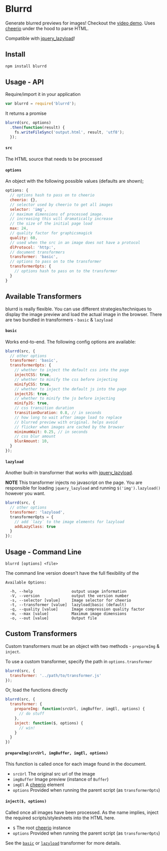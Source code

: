 # Blurrd

Generate blurred previews for images! Checkout the [video demo](https://www.youtube.com/watch?v=4HTpcauWaLs). Uses [cheerio](https://github.com/cheeriojs/cheerio) under the hood to parse HTML.

Compatible with [jquery_lazyload](https://github.com/tuupola/jquery_lazyload)!

## Install

```javascript
npm install blurrd
```

## Usage - API

Require/import it in your application
```javascript
var blurrd = require('blurrd');
```

It returns a promise

```javascript
blurrd(src, options)
  .then(function(result) {
    fs.writeFileSync('output.html', result, 'utf8');
  });
```

#### `src`

The HTML source that needs to be processed

#### `options`

An object with the following possible values (defaults are shown);

```javascript
options: {
  // options hash to pass on to cheerio
  cheerio: {},
  // selector used by cheerio to get all images
  selector: 'img',
  // maximum dimensions of processed image.
  // increasing this will dramatically increase
  // the size of the initial page load
  max: 24,
  // quality factor for graphicsmagick
  quality: 60,
  // used when the src in an image does not have a protocol
  dlProtocol: 'http:',
  // document transformers
  transformer: 'basic',
  // options to pass on to the transformer
  transformerOpts: {
    // options hash to pass on to the transformer
  }
}
```

## Available Transformers

blurrd is really flexible. You can use different strategies/techniques to display the image preview and load the actual image in the browser. There are two bundled in transformers - `basic` & `lazyload`

#### `basic`

Works end-to-end. The following config options are available:

```javascript
blurrd(src, {
  // other options
  transformer: 'basic',
  transformerOpts: {
    // whether to inject the default css into the page
    injectCSS: true,
    // whether to minify the css before injecting
    minifyCSS: true,
    // whether to inject the default js into the page
    injectJS: true,
    // whether to minify the js before injecting
    minifyJS: true,
    // css transition duration
    transitionDuration: 0.8, // in seconds
    // how long to wait after image load to replace
    // blurred preview with original. helps avoid
    // flicker when images are cached by the browser
    minimumWait: 0.25, // in seconds
    // css blur amount
    blurAmount: 10,
  }
});
```

#### `lazyload`

Another built-in transformer that works with [jquery_lazyload](https://github.com/tuupola/jquery_lazyload).

**NOTE** This transformer injects no javascript on the page. You are responsible for loading `jquery_lazyload` and running `$('img').lazyload()` however you want.

```javascript
blurrd(src, {
  // other options
  transformer: 'lazyload',
  transformerOpts = {
    // add `lazy` to the image elements for lazyload
    addLazyClass: true
  }
});
```

## Usage - Command Line

```shell
blurrd [options] <file>
```

The command line version doesn't have the full flexibility of the

```
Available Options:

  -h, --help                 output usage information
  -V, --version              output the version number
  -s, --selector [value]     Image selector for cheerio
  -t, --transformer [value]  lazyload|basic (default)
  -q, --quality [value]      Image compression quality factor
  -m, --max [value]          Maximum image dimensions
  -o, --out [value]          Output file
```

## Custom Transformers

Custom transformers must be an object with two methods - `prepareImg` & `inject`.

To use a custom transformer, specify the path in `options.transformer`

```javascript
blurrd(src, {
  transformer: '../path/to/transformer.js'
});
```

Or, load the functions directly

```javascript
blurrd(src, {
  transformer: {
    prepareImg: function(srcUrl, imgBuffer, imgEl, options) {
      // do stuff
    },
    inject: function($, options) {
      // win!
    }
  }
})
```

#### `prepareImg(srcUrl, imgBuffer, imgEl, options)`

This function is called once for each image found in the document.

  - `srcUrl` The original src url of the image
  - `imgBuffer` Image preview (instance of `Buffer`)
  - `imgEl` A [cheerio](https://github.com/cheeriojs/cheerio) element
  - `options` Provided when running the parent script (as `transformerOpts`)


#### `inject($, options)`

Called once all images have been processed. As the name implies, inject the required scripts/stylesheets into the HTML here.

  - `$` The root [cheerio](https://github.com/cheeriojs/cheerio) instance
  - `options` Provided when running the parent script (as `transformerOpts`)

See the [`basic`](https://github.com/alizain/blurrd/blob/master/transformers/basic.js) or [`lazyload`](https://github.com/alizain/blurrd/blob/master/transformers/lazyload.js) transformer for more details.
